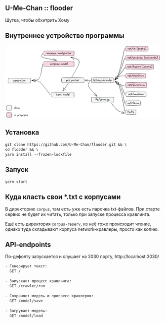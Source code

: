 ## U-Me-Chan :: flooder
Шутка, чтобы обхитрить Хому

## Внутреннее устройство программы
![Диаграмма](https://github.com/U-Me-Chan/flooder/blob/main/scheme.excalidraw.png?raw=true)

## Установка
```shell
git clone https://github.com/U-Me-Chan/flooder.git && \
cd flooder && \
yarn install --frozen-lockfile
```

## Запуск
```shell
yarn start
```

## Куда класть свои *.txt с корпусами
В директорию `corpus`, там есть уже есть парочка txt-файлов. При старте сервис не будет их читать, только при запуске процесса кравлинга.

Ещё есть директория `corpus-reserv`, из неё тоже происходит чтение, однако туда складывают корпуса network-кравлеры, просто как копию.

## API-endpoints
По-дефолту запускается и слушает на 3030 порту, http://localhost:3030/
```
- Генерирует текст:
  GET /
  
- Запускает процесс кравлинга:
  GET /crawler/run
  
- Сохраняет модель и прогресс кравлеров:
  GET /model/save

- Загружает модель:
  GET /model/load
```
